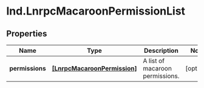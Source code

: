 # lnd.LnrpcMacaroonPermissionList

## Properties

Name | Type | Description | Notes
------------ | ------------- | ------------- | -------------
**permissions** | [**[LnrpcMacaroonPermission]**](LnrpcMacaroonPermission.md) | A list of macaroon permissions. | [optional] 


